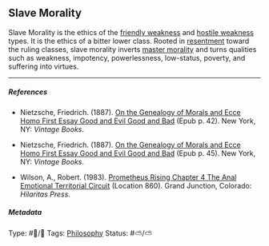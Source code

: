 ## Slave Morality

Slave Morality is the ethics of the [friendly weakness](Friendly%20weakness.md) and [hostile weakness](Hostile%20weakness.md) types. It is the ethics of a bitter lower class. Rooted in [resentment](Resentment.md) toward the ruling classes, slave morality inverts [master morality](Master%20morality.md) and turns qualities such as weakness, impotency, powerlessness, low-status, poverty, and suffering into virtues.

---

##### References

* Nietzsche, Friedrich. (1887). [On the Genealogy of Morals and Ecce Homo First Essay Good and Evil Good and Bad](On%20the%20Genealogy%20of%20Morals%20and%20Ecce%20Homo%20First%20Essay%20Good%20and%20Evil%20Good%20and%20Bad.md) (Epub p. 42). New York, NY: *Vintage Books*.

* Nietzsche, Friedrich. (1887). [On the Genealogy of Morals and Ecce Homo First Essay Good and Evil Good and Bad](On%20the%20Genealogy%20of%20Morals%20and%20Ecce%20Homo%20First%20Essay%20Good%20and%20Evil%20Good%20and%20Bad.md) (Epub p. 45). New York, NY: *Vintage Books*.

* Wilson, A., Robert. (1983). [Prometheus Rising Chapter 4 The Anal Emotional Territorial Circuit](Prometheus%20Rising%20Chapter%204%20The%20Anal%20Emotional%20Territorial%20Circuit.md) (Location 860). Grand Junction, Colorado: *Hilaritas Press*.

##### Metadata

Type: #🔵/🔵 
Tags: [Philosophy](Philosophy.md) 
Status: #⛅️/⛅️ 
